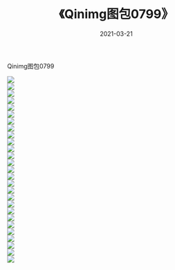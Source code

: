 ﻿---
layout: post
title:  《Qinimg图包0799》
date:   2021-03-21
img: http://imgx.orgx.ga/Qinimg图包/Qinimg图包0799/000.jpg
categories: [美女, 清纯, 唯美]
---

Qinimg图包0799

 ![](http://imgx.orgx.ga/Qinimg图包/Qinimg图包0799/001.jpg) <br>![](http://imgx.orgx.ga/Qinimg图包/Qinimg图包0799/002.jpg) <br>![](http://imgx.orgx.ga/Qinimg图包/Qinimg图包0799/003.jpg) <br>![](http://imgx.orgx.ga/Qinimg图包/Qinimg图包0799/004.jpg) <br>![](http://imgx.orgx.ga/Qinimg图包/Qinimg图包0799/005.jpg) <br>![](http://imgx.orgx.ga/Qinimg图包/Qinimg图包0799/006.jpg) <br>![](http://imgx.orgx.ga/Qinimg图包/Qinimg图包0799/007.jpg) <br>![](http://imgx.orgx.ga/Qinimg图包/Qinimg图包0799/008.jpg) <br>![](http://imgx.orgx.ga/Qinimg图包/Qinimg图包0799/009.jpg) <br>![](http://imgx.orgx.ga/Qinimg图包/Qinimg图包0799/010.jpg) <br>![](http://imgx.orgx.ga/Qinimg图包/Qinimg图包0799/011.jpg) <br>![](http://imgx.orgx.ga/Qinimg图包/Qinimg图包0799/012.jpg) <br>![](http://imgx.orgx.ga/Qinimg图包/Qinimg图包0799/013.jpg) <br>![](http://imgx.orgx.ga/Qinimg图包/Qinimg图包0799/014.jpg) <br>![](http://imgx.orgx.ga/Qinimg图包/Qinimg图包0799/015.jpg) <br>![](http://imgx.orgx.ga/Qinimg图包/Qinimg图包0799/016.jpg) <br>![](http://imgx.orgx.ga/Qinimg图包/Qinimg图包0799/017.jpg) <br>![](http://imgx.orgx.ga/Qinimg图包/Qinimg图包0799/018.jpg) <br>![](http://imgx.orgx.ga/Qinimg图包/Qinimg图包0799/019.jpg) <br>![](http://imgx.orgx.ga/Qinimg图包/Qinimg图包0799/020.jpg) <br>![](http://imgx.orgx.ga/Qinimg图包/Qinimg图包0799/021.jpg) <br>![](http://imgx.orgx.ga/Qinimg图包/Qinimg图包0799/022.jpg) <br>![](http://imgx.orgx.ga/Qinimg图包/Qinimg图包0799/023.jpg) <br>![](http://imgx.orgx.ga/Qinimg图包/Qinimg图包0799/024.jpg) <br>![](http://imgx.orgx.ga/Qinimg图包/Qinimg图包0799/025.jpg) <br>![](http://imgx.orgx.ga/Qinimg图包/Qinimg图包0799/026.jpg) <br>![](http://imgx.orgx.ga/Qinimg图包/Qinimg图包0799/027.jpg) <br>